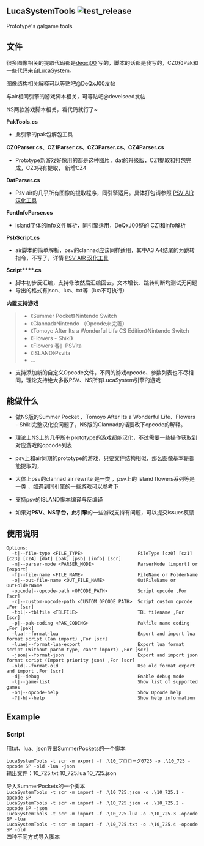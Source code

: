 ## LucaSystemTools ![test_release](https://github.com/YuriSizuku/LucaSystemTools/workflows/test_release/badge.svg)
Prototype's galgame tools
## 文件

很多图像相关的提取代码都是[deqxj00](https://github.com/wetor/LucaSystemTools/commits?author=deqxj00) 写的，脚本的话都是我写的，CZ0和Pak和一些代码来自[LucaSystem](https://github.com/marcussacana/LucaSystem)。

图像结构相关解释可以等贴吧@DeQxJ00发帖

与air相同引擎的游戏脚本相关，可等贴吧@develseed发帖

NS两款游戏脚本相关，看代码就行了~

**PakTools.cs**

- 此引擎的pak包解包工具

**CZ0Parser.cs、CZ1Parser.cs、CZ3Parser.cs、CZ4Parser.cs**

- Prototype新游戏好像用的都是这种图片，dat的升级版，CZ1提取和打包完成，CZ3只有提取， 新增CZ4

**DatParser.cs**

- Psv air的几乎所有图像的提取程序，同引擎适用。具体打包请参照 [PSV AIR 汉化工具](https://github.com/YuriSizuku/GalgameReverse/blob/master/prototype/prot_dat.py)

**FontInfoParser.cs**

- island字体的info文件解析，同引擎适用，DeQxJ00整的 [CZ1和info解析](https://tieba.baidu.com/p/6033002424)

**PsbScript.cs**

- air脚本的简单解析，psv的clannad应该同样适用，其中A3 A4结尾的为跳转指令，不写了，详情 [PSV AIR 汉化工具](https://github.com/YuriSizuku/GalgameReverse/blob/master/prototype/airpsv_text.py)

**Script\*\*\*\*\.cs**

- 脚本初步反汇编，支持修改然后汇编回去，文本增长、跳转判断均测试无问题  
- 导出的格式有json、lua、txt等（lua不可执行）

**内置支持游戏**
>- 《Summer Pocket》Nintendo Switch  
>- 《Clannad》Nintendo （Opcode未完善）  
>- 《Tomoyo After Its a Wonderful Life CS Edition》Nintendo Switch  
>- 《Flowers - Shiki》  
>- 《Flowers 春》PSVita  
>- 《ISLAND》Psvita  
>- ...

- 支持添加新的自定义Opcode文件，不同的游戏opcode、参数列表也不尽相同，理论支持绝大多数PSV、NS所有LucaSystem引擎的游戏

## 能做什么

- 做NS版的Summer Pocket 、Tomoyo After Its a Wonderful Life、Flowers - Shiki完整汉化没问题了，NS版的Clannad的话要改下opcode的解释。

- 理论上NS上的几乎所有prototype的游戏都能汉化，不过需要一些操作获取到对应游戏的opcode列表

- psv上和air同期的prototype的游戏，只要文件结构相似，那么图像基本是都能提取的，

- 大体上psv的clannad air rewrite 是一类 ，psv上的 island flowers系列等是一类 ，如遇到同引擎的一些游戏可以参考下

- 支持psv的ISLAND脚本编译与反编译

- 如果对**PSV、NS平台，此引擎**的一些游戏支持有问题，可以提交issues反馈

## 使用说明
```
Options:
  -t|--file-type <FILE_TYPE>                    FileType [cz0] [cz1] [cz3] [cz4] [dat] [pak] [psb] [info] [scr]
  -m|--parser-mode <PARSER_MODE>                ParserMode [import] or [export]
  -f|--file-name <FILE_NAME>                    FileName or FolderName
  -o|--out-file-name <OUT_FILE_NAME>            OutFileName or OutFolderName
  -opcode|--opcode-path <OPCODE_PATH>           Script opcode ,For [scr]
  -c|--custom-opcode-path <CUSTOM_OPCODE_PATH>  Script custom opcode ,For [scr]
  -tbl|--tblfile <TBLFILE>                      TBL filename ,For [scr]
  -p|--pak-coding <PAK_CODING>                  Pakfile name coding ,For [pak]
  -lua|--format-lua                             Export and import lua format script (Can import) ,For [scr]
  -luae|--format-lua-export                     Export lua format script (Without param type, can't import) ,For [scr]
  -json|--format-json                           Export and import json format script (Import priority json) ,For [scr]
  -old|--format-old                             Use old format export and import ,For [scr]
  -d|--debug                                    Enable debug mode
  -l|--game-list                                Show list of supported games
  -oh|--opcode-help                             Show Opcode help
  -?|-h|--help                                  Show help information
```
## Example
### Script

用txt、lua、json导出SummerPockets的一个脚本

`LucaSystemTools -t scr -m export -f .\10_プロローグ0725 -o .\10_725 -opcode SP -old -lua -json`  
输出文件：10_725.txt  10_725.lua   10_725.json  

导入SummerPockets的一个脚本  
`LucaSystemTools -t scr -m import -f .\10_725.json -o .\10_725.1 -opcode SP`  
`LucaSystemTools -t scr -m import -f .\10_725.json -o .\10_725.2 -opcode SP -json`  
`LucaSystemTools -t scr -m import -f .\10_725.lua -o .\10_725.3 -opcode SP -lua`  
`LucaSystemTools -t scr -m import -f .\10_725.txt -o .\10_725.4 -opcode SP -old`  
四种不同方式导入脚本  
